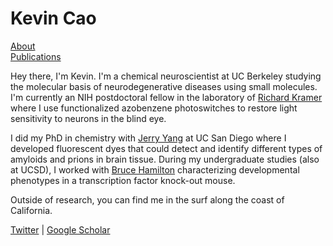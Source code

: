 # Kevin Cao
[About](https://kookstance.github.io)<br>[Publications](https://kookstance.github.io/publications)


Hey there, I'm Kevin. I'm a chemical neuroscientist at UC Berkeley studying the molecular basis of neurodegenerative diseases using small molecules. I'm currently an NIH postdoctoral fellow in the laboratory of [Richard Kramer](https://sites.google.com/berkeley.edu/kramerlab/home) where I use functionalized azobenzene photoswitches to restore light sensitivity to neurons in the blind eye. 

I did my PhD in chemistry with [Jerry Yang](http://yanglab.ucsd.edu/index.html) at UC San Diego where I developed fluorescent dyes that could detect and identify different types of amyloids and prions in brain tissue. During my undergraduate studies (also at UCSD), I worked with [Bruce Hamilton](https://medschool.ucsd.edu/som/cmm/research/labs/hamilton/Pages/default.aspx) characterizing developmental phenotypes in a transcription factor knock-out mouse. 

Outside of research, you can find me in the surf along the coast of California.

[Twitter](https://twitter.com/kjcao_) | [Google Scholar](https://scholar.google.com/citations?user=XuBikVQAAAAJ&hl=en)
